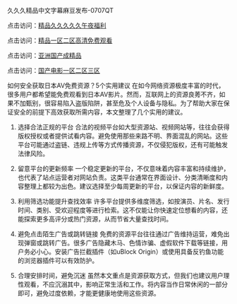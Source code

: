 久久久精品中文字幕麻豆发布-0707QT

点击访问：<a href="https://vassv.pages.dev/">精品久久久久久午夜福利</a>

点击访问：<a href="https://gsd-agv.pages.dev/">精品一区二区高清免费观看</a>

点击访问：<a href="https://gda-c7m.pages.dev/">亚洲国产成精品</a>

点击访问：<a href="https://tfda.pages.dev/">国产电影一区二区三区</a>



如何安全获取日本AV免费资源？5个实用建议
在如今网络资源极度丰富的时代，很多用户都希望能免费观看到日本AV影片。然而，互联网上的资源良莠不齐，如果不加甄别，很容易陷入盗版陷阱，甚至危及个人设备与隐私。为了帮助大家在保证安全的前提下高效获取所需内容，本文整理了几个实用的建议。

1. 选择合法正规的平台
合法的视频平台如大型资源站、视频网站等，往往会获得版权授权或者提供试看内容。避免使用那些来路不明、界面混乱的网站。这些平台可能通过盗链、违规上传等方式传播资源，不仅侵犯版权，还有可能触发法律风险。

2. 留意平台的更新频率
一个稳定更新的平台，不仅意味着内容丰富和持续维护，也代表了站点运营者对网站负责。这类平台通常在界面设计、分类清晰度和内容整理上都较为出色。建议选择至少每周更新的平台，以保证内容的新鲜度。

3. 利用筛选功能提升查找效率
许多平台提供多维度筛选，如按演员、片名、发行时间、类别、受欢迎程度等进行检索。这不仅能让你快速定位想看的内容，还能探索更多高评分或热门资源，从而节省大量查找时间。

4. 避免点击陌生广告或跳转链接
免费的资源平台往往通过广告维持运营，难免出现弹窗或跳转广告。很多广告隐藏木马、色情诈骗、虚假软件下载等链接，用户务必小心。安装广告拦截插件（如uBlock Origin）或使用具备反钓鱼功能的浏览器插件可以有效防护。

5. 合理安排时间，避免沉迷
虽然本文重点是资源获取方式，但我们也建议用户理性观看，不应沉溺其中，影响正常生活和工作。将内容当作日常休闲的一部分即可，避免过度依赖，才能更健康地使用这些资源。



<span style="display:none;">[Canonical link]( https://github.com/ad070725/811120 ）</span>
